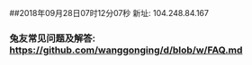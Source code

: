 ##2018年09月28日07时12分07秒 新址: 104.248.84.167
### 兔友常见问题及解答: https://github.com/wanggonging/d/blob/w/FAQ.md
